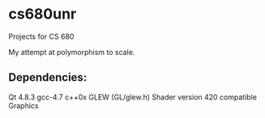 cs680unr
========

Projects for CS 680

My attempt at polymorphism to scale.

Dependencies:
-------------
Qt 4.8.3
gcc-4.7
c++0x
GLEW (GL/glew.h)
Shader version 420 compatible Graphics
